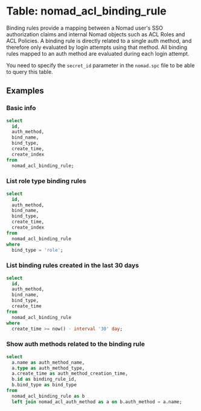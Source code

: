 # Table: nomad_acl_binding_rule

Binding rules provide a mapping between a Nomad user's SSO authorization claims and internal Nomad objects such as ACL Roles and ACL Policies. A binding rule is directly related to a single auth method, and therefore only evaluated by login attempts using that method. All binding rules mapped to an auth method are evaluated during each login attempt.

You need to specify the `secret_id` parameter in the `nomad.spc` file to be able to query this table.

## Examples

### Basic info

```sql
select
  id,
  auth_method,
  bind_name,
  bind_type,
  create_time,
  create_index
from
  nomad_acl_binding_rule;
```

### List role type binding rules

```sql
select
  id,
  auth_method,
  bind_name,
  bind_type,
  create_time,
  create_index
from
  nomad_acl_binding_rule
where
  bind_type = 'role';
```

### List binding rules created in the last 30 days

```sql
select
  id,
  auth_method,
  bind_name,
  bind_type,
  create_time
from
  nomad_acl_binding_rule
where
  create_time >= now() - interval '30' day;
```

### Show auth methods related to the binding rule

```sql
select
  a.name as auth_method_name,
  a.type as auth_method_type,
  a.create_time as auth_method_creation_time,
  b.id as binding_rule_id,
  b.bind_type as bind_type
from
  nomad_acl_binding_rule as b
  left join nomad_acl_auth_method as a on b.auth_method = a.name;
```

